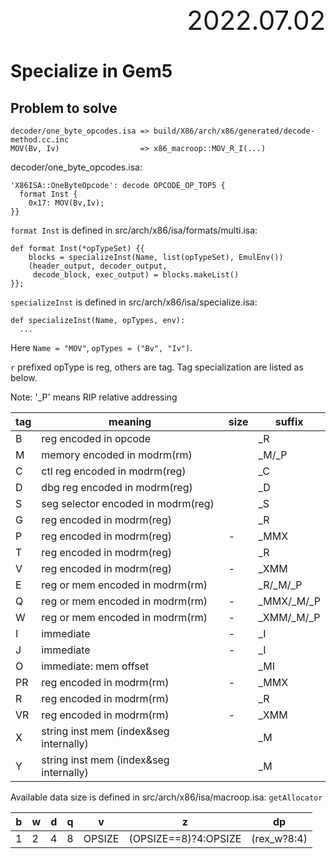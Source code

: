 <div style="text-align:right; font-size:3em;">2022.07.02</div>

# Specialize in Gem5

## Problem to solve

```
decoder/one_byte_opcodes.isa => build/X86/arch/x86/generated/decode-method.cc.inc
MOV(Bv, Iv)                  => x86_macroop::MOV_R_I(...)
```

decoder/one_byte_opcodes.isa:

```isa
'X86ISA::OneByteOpcode': decode OPCODE_OP_TOP5 {
  format Inst {
    0x17: MOV(Bv,Iv);
}}
```

`format Inst` is defined in src/arch/x86/isa/formats/multi.isa:

```isa
def format Inst(*opTypeSet) {{
    blocks = specializeInst(Name, list(opTypeSet), EmulEnv())
    (header_output, decoder_output,
     decode_block, exec_output) = blocks.makeList()
}};
```

`specializeInst` is defined in src/arch/x86/isa/specialize.isa:

```isa
def specializeInst(Name, opTypes, env):
  ...
```

Here `Name = "MOV"`, `opTypes = ("Bv", "Iv")`.

`r` prefixed opType is reg, others are tag.
Tag specialization are listed as below.

Note: '_P' means RIP relative addressing

| tag | meaning                                | size | suffix     |
|-----|----------------------------------------|------|------------|
| B   | reg encoded in opcode                  |      | _R         |
| M   | memory encoded in modrm(rm)            |      | _M/_P      |
| C   | ctl reg encoded in modrm(reg)          |      | _C         |
| D   | dbg reg encoded in modrm(reg)          |      | _D         |
| S   | seg selector encoded in modrm(reg)     |      | _S         |
| G   | reg encoded in modrm(reg)              |      | _R         |
| P   | reg encoded in modrm(reg)              | -    | _MMX       |
| T   | reg encoded in modrm(reg)              |      | _R         |
| V   | reg encoded in modrm(reg)              | -    | _XMM       |
| E   | reg or mem encoded in modrm(rm)        |      | _R/_M/_P   |
| Q   | reg or mem encoded in modrm(rm)        | -    | _MMX/_M/_P |
| W   | reg or mem encoded in modrm(rm)        | -    | _XMM/_M/_P |
| I   | immediate                              | -    | _I         |
| J   | immediate                              | -    | _I         |
| O   | immediate: mem offset                  |      | _MI        |
| PR  | reg encoded in modrm(rm)               | -    | _MMX       |
| R   | reg encoded in modrm(rm)               |      | _R         |
| VR  | reg encoded in modrm(rm)               | -    | _XMM       |
| X   | string inst mem (index&seg internally) |      | _M         |
| Y   | string inst mem (index&seg internally) |      | _M         |

Available data size is defined in src/arch/x86/isa/macroop.isa: `getAllocator`

| b | w | d | q | v      | z                    | dp          |
|---|---|---|---|--------|----------------------|-------------|
| 1 | 2 | 4 | 8 | OPSIZE | (OPSIZE==8)?4:OPSIZE | (rex_w?8:4) |
